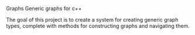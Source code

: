 Graphs
Generic graphs for c++

The goal of this project is to create a system for creating generic graph types,
complete with methods for constructing graphs and navigating them.
